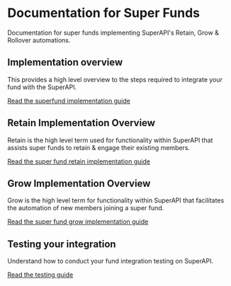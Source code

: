 # Documentation for Super Funds

Documentation for super funds implementing SuperAPI's Retain, Grow & Rollover automations.

## Implementation overview

This provides a high level overview to the steps required to integrate your fund with the SuperAPI.

[Read the superfund implementation guide](/funds/implementation_overview/index.html)

## Retain Implementation Overview

Retain is the high level term used for functionality within SuperAPI that assists super funds to retain & engage their existing members.

[Read the super fund retain implementation guide](/funds/retain/index.html)

## Grow Implementation Overview

Grow is the high level term for functionality within SuperAPI that facilitates the automation of new members joining a super fund.

[Read the super fund grow implementation guide](/funds/grow/index.html)

## Testing your integration

Understand how to conduct your fund integration testing on SuperAPI.

[Read the testing guide](/funds/testing/index.html)